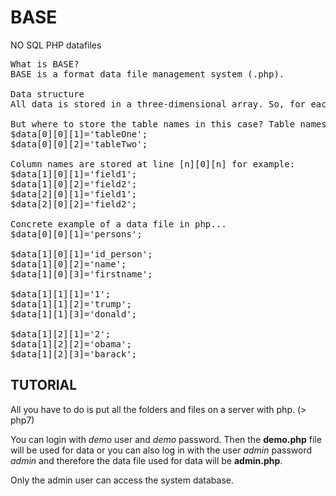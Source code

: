 # BASE
NO SQL PHP datafiles

<pre>
What is BASE?
BASE is a format data file management system (.php).

Data structure
All data is stored in a three-dimensional array. So, for each piece of data, a [table][row][column] coordinate.

But where to store the table names in this case? Table names are stored at indices [0][0][n] for example:
$data[0][0][1]='tableOne';
$data[0][0][2]='tableTwo';

Column names are stored at line [n][0][n] for example:
$data[1][0][1]='field1';
$data[1][0][2]='field2';
$data[2][0][1]='field1';
$data[2][0][2]='field2';

Concrete example of a data file in php...
$data[0][0][1]='persons';

$data[1][0][1]='id_person';
$data[1][0][2]='name';
$data[1][0][3]='firstname';

$data[1][1][1]='1';
$data[1][1][2]='trump';
$data[1][1][3]='donald';

$data[1][2][1]='2';
$data[1][2][2]='obama';
$data[1][2][3]='barack';
</pre>

## TUTORIAL
<p>All you have to do is put all the folders and files on a server with php. (> php7)<p>
<p>You can login with <em>demo</em> user and <em>demo</em> password. Then the <strong>demo.php</strong> file will be used for data or you can also log in with the user <em>admin</em> password <em>admin</em> and therefore the data file used for data will be <strong>admin.php</strong>.</p>
<p>Only the admin user can access the system database.</p>

